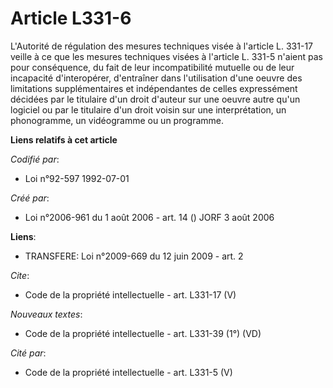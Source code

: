 # Article L331-6

L'Autorité de régulation des mesures techniques visée à l'article L. 331-17 veille à ce que les mesures techniques visées à
l'article L. 331-5 n'aient pas pour conséquence, du fait de leur incompatibilité mutuelle ou de leur incapacité
d'interopérer, d'entraîner dans l'utilisation d'une oeuvre des limitations supplémentaires et indépendantes de celles
expressément décidées par le titulaire d'un droit d'auteur sur une oeuvre autre qu'un logiciel ou par le titulaire d'un droit
voisin sur une interprétation, un phonogramme, un vidéogramme ou un programme.

**Liens relatifs à cet article**

_Codifié par_:

  - Loi n°92-597 1992-07-01

_Créé par_:

  - Loi n°2006-961 du 1 août 2006 - art. 14 () JORF 3 août 2006

**Liens**:

  - TRANSFERE: Loi n°2009-669 du 12 juin 2009 - art. 2

_Cite_:

  - Code de la propriété intellectuelle - art. L331-17 (V)

_Nouveaux textes_:

  - Code de la propriété intellectuelle - art. L331-39 (1°) (VD)

_Cité par_:

  - Code de la propriété intellectuelle - art. L331-5 (V)
